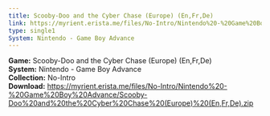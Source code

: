 ```yaml
---
title: Scooby-Doo and the Cyber Chase (Europe) (En,Fr,De)
link: https://myrient.erista.me/files/No-Intro/Nintendo%20-%20Game%20Boy%20Advance/Scooby-Doo%20and%20the%20Cyber%20Chase%20(Europe)%20(En,Fr,De).zip
type: single1
System: Nintendo - Game Boy Advance
---
```

<b>Game:</b> Scooby-Doo and the Cyber Chase (Europe) (En,Fr,De)<br>
<b>System:</b> Nintendo - Game Boy Advance<br>
<b>Collection:</b> No-Intro<br>
<b>Download:</b> https://myrient.erista.me/files/No-Intro/Nintendo%20-%20Game%20Boy%20Advance/Scooby-Doo%20and%20the%20Cyber%20Chase%20(Europe)%20(En,Fr,De).zip